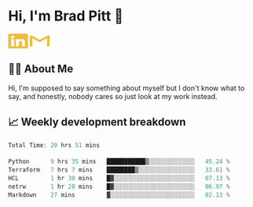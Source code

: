 # Hi, I'm Brad Pitt 👋


<a href="https://www.linkedin.com/in/mathias-mauraisin/" target="blank"><img align="center" src="./icons/linkedin.svg" alt="https://www.linkedin.com/in/mathias-mauraisin/" height="30" width="40" /></a>
<a href="mailto:mathias.mauraisin.pro@gmail.com" target="blank"><img align="center" src="./icons/gmail.svg" alt="redrew" height="30" width="40" /></a>




<!-- ![snap](images/Snap_dark.png?raw=true) -->
<!-- ![snap](images/Snap_dark_bg.png?raw=true) -->


<!-- [![My Skills](https://skillicons.dev/icons?i=c,cpp,html,css,js,ts,)](https://skillicons.dev) -->

## 🙋‍♂️&nbsp;About Me

Hi, I'm supposed to say something about myself but I don't know what to say, and honestly, nobody cares so just look at my work instead.

## 📈&nbsp;Weekly development breakdown

<!-- [![mamaurai's 42 stats](https://badge42.vercel.app/api/v2/cl1l4qz93000609l4yixitcl4/stats?cursusId=21&coalitionId=45)](https://github.com/JaeSeoKim/badge42) -->





<!--START_SECTION:waka-->

```rust
Total Time: 20 hrs 51 mins

Python      9 hrs 35 mins   ███████████▒░░░░░░░░░░░░░   45.24 %
Terraform   7 hrs 7 mins    ████████▒░░░░░░░░░░░░░░░░   33.61 %
HCL         1 hr 30 mins    █▓░░░░░░░░░░░░░░░░░░░░░░░   07.13 %
netrw       1 hr 28 mins    █▓░░░░░░░░░░░░░░░░░░░░░░░   06.97 %
Markdown    27 mins         ▓░░░░░░░░░░░░░░░░░░░░░░░░   02.13 %
```

<!--END_SECTION:waka-->


